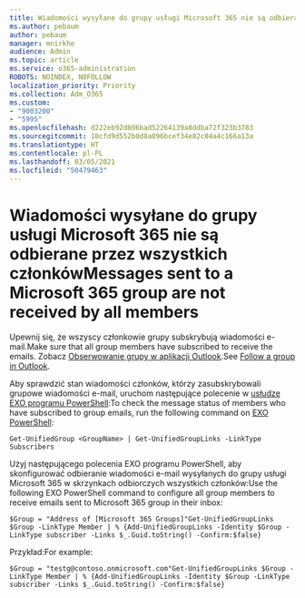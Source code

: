 ```yaml
---
title: Wiadomości wysyłane do grupy usługi Microsoft 365 nie są odbierane przez wszystkich członków
ms.author: pebaum
author: pebaum
manager: mnirkhe
audience: Admin
ms.topic: article
ms.service: o365-administration
ROBOTS: NOINDEX, NOFOLLOW
localization_priority: Priority
ms.collection: Adm_O365
ms.custom:
- "9003200"
- "5995"
ms.openlocfilehash: d222eb92d806bad52264139a8ddba72f323b3783
ms.sourcegitcommit: 10cfd9d552b0d8a096bcef34e82c04a4c166a13a
ms.translationtype: HT
ms.contentlocale: pl-PL
ms.lasthandoff: 03/05/2021
ms.locfileid: "50479463"
---
```

# <a name="messages-sent-to-a-microsoft-365-group-are-not-received-by-all-members"></a><span data-ttu-id="737eb-102">Wiadomości wysyłane do grupy usługi Microsoft 365 nie są odbierane przez wszystkich członków</span><span class="sxs-lookup"><span data-stu-id="737eb-102">Messages sent to a Microsoft 365 group are not received by all members</span></span>

<span data-ttu-id="737eb-103">Upewnij się, że wszyscy członkowie grupy subskrybują wiadomości e-mail.</span><span class="sxs-lookup"><span data-stu-id="737eb-103">Make sure that all group members have subscribed to receive the emails.</span></span> <span data-ttu-id="737eb-104">Zobacz [Obserwowanie grupy w aplikacji Outlook](https://support.microsoft.com/office/e147fc19-f548-4cd2-834f-80c6235b7c36).</span><span class="sxs-lookup"><span data-stu-id="737eb-104">See [Follow a group in Outlook](https://support.microsoft.com/office/e147fc19-f548-4cd2-834f-80c6235b7c36).</span></span>  

<span data-ttu-id="737eb-105">Aby sprawdzić stan wiadomości członków, którzy zasubskrybowali grupowe wiadomości e-mail, uruchom następujące polecenie w [usłudze EXO programu PowerShell](https://docs.microsoft.com/powershell/exchange/connect-to-exchange-online-powershell?view=exchange-ps&preserve-view=true):</span><span class="sxs-lookup"><span data-stu-id="737eb-105">To check the message status of members who have subscribed to group emails, run the following command on [EXO PowerShell](https://docs.microsoft.com/powershell/exchange/connect-to-exchange-online-powershell?view=exchange-ps&preserve-view=true):</span></span>

`Get-UnifiedGroup <GroupName> | Get-UnifiedGroupLinks -LinkType Subscribers`

<span data-ttu-id="737eb-106">Użyj następującego polecenia EXO programu PowerShell, aby skonfigurować odbieranie wiadomości e-mail wysyłanych do grupy usługi Microsoft 365 w skrzynkach odbiorczych wszystkich członków:</span><span class="sxs-lookup"><span data-stu-id="737eb-106">Use the following EXO PowerShell command to configure all group members to receive emails sent to Microsoft 365 group in their inbox:</span></span>

`$Group = "Address of [Microsoft 365 Groups]"Get-UnifiedGroupLinks $Group -LinkType Member | % {Add-UnifiedGroupLinks -Identity $Group -LinkType subscriber -Links $_.Guid.toString() -Confirm:$false}`

<span data-ttu-id="737eb-107">Przykład:</span><span class="sxs-lookup"><span data-stu-id="737eb-107">For example:</span></span>

`$Group = "testg@contoso.onmicrosoft.com"Get-UnifiedGroupLinks $Group -LinkType Member | % {Add-UnifiedGroupLinks -Identity $Group -LinkType subscriber -Links $_.Guid.toString() -Confirm:$false}`